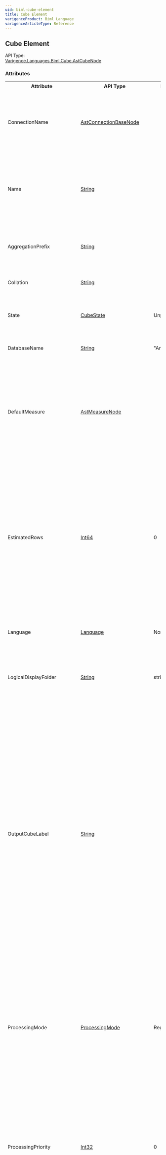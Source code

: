 ```yaml
---
uid: biml-cube-element
title: Cube Element
varigenceProduct: Biml Language
varigenceArticleType: Reference
---
```

## Cube Element<div class="AssemblyInfoGroup"><div class="CrossReferenceGroup"><div class="CrossReferenceHeader">API Type:</div><div class="CrossReferenceValue"><a href="../api-reference/Varigence.Languages.Biml.Cube.AstCubeNode.html">Varigence.Languages.Biml.Cube.AstCubeNode</a></div></div></div><div class="AttributeGroup"><h3>Attributes</h3><table id="AttributeList" class="AttributeList"><tbody><tr><th class="AttributeNameColumnHeader">Attribute</th><th class="AttributeTypeColumnHeader">API Type</th><th class="AttributeDefaultColumnHeader">Default</th><th class="AttributeSummaryColumnHeader">Description</th></tr><tr class="ad0"><td class="AttributeName">ConnectionName</td><td class="AttributeType"><a href="../api-reference/Varigence.Languages.Biml.Connection.AstConnectionBaseNode.html">AstConnectionBaseNode</a></td><td class="AttributeDefault">&nbsp;</td><td class="AttributeSummary"><div class ="SummaryItem">This value specifies the connection to use when deploying a cube. This is a required reference to an existing definiton.</div></td></tr><tr class="ad1"><td class="AttributeName">Name</td><td class="AttributeType"><a href="https://msdn.microsoft.com/en-us/library/System.String.aspx">String</a></td><td class="AttributeDefault">&nbsp;</td><td class="AttributeSummary"><div class ="SummaryItem">Specifies the name of the object.  This name can be used to reference this object from anywhere else in the program. This is a required property</div></td></tr><tr class="ad0"><td class="AttributeName">AggregationPrefix</td><td class="AttributeType"><a href="https://msdn.microsoft.com/en-us/library/System.String.aspx">String</a></td><td class="AttributeDefault">&nbsp;</td><td class="AttributeSummary"><div class ="SummaryItem">This value provides a common prefix for aggregation names used throughout the associated cube. </div></td></tr><tr class="ad1"><td class="AttributeName">Collation</td><td class="AttributeType"><a href="https://msdn.microsoft.com/en-us/library/System.String.aspx">String</a></td><td class="AttributeDefault">&nbsp;</td><td class="AttributeSummary"><div class ="SummaryItem">This value specifies how data is sorted and compared. </div></td></tr><tr class="ad0"><td class="AttributeName">State</td><td class="AttributeType"><a href="../api-reference/Varigence.Languages.Biml.Cube.CubeState.html">CubeState</a></td><td class="AttributeDefault">Unprocessed</td><td class="AttributeSummary"><div class ="SummaryItem">This value displays the current cube state with respect to processing. </div></td></tr><tr class="ad1"><td class="AttributeName">DatabaseName</td><td class="AttributeType"><a href="https://msdn.microsoft.com/en-us/library/System.String.aspx">String</a></td><td class="AttributeDefault">&quot;Analysis&quot;</td><td class="AttributeSummary"><div class ="SummaryItem">Defines the name to use for the generated SSAS database. </div></td></tr><tr class="ad0"><td class="AttributeName">DefaultMeasure</td><td class="AttributeType"><a href="../api-reference/Varigence.Languages.Biml.Fact.AstMeasureNode.html">AstMeasureNode</a></td><td class="AttributeDefault">&nbsp;</td><td class="AttributeSummary"><div class ="SummaryItem">This value contains a reference to the measure that should be used by the client application for the cube when a measure or measure group has not been specified in the query. This references an existing definiton.</div></td></tr><tr class="ad1"><td class="AttributeName">EstimatedRows</td><td class="AttributeType"><a href="https://msdn.microsoft.com/en-us/library/System.Int64.aspx">Int64</a></td><td class="AttributeDefault">0</td><td class="AttributeSummary"><div class ="SummaryItem">This value indicates the estimated number of items in the cube. The default setting is zero. This value is used to assist in aggregation design choices and other internal operations. While EstimatedCount can be set manually to reflect estimated member counts, BimlStudio also provides an automatic Member Count Estimator in the Cube ribbon. </div></td></tr><tr class="ad0"><td class="AttributeName">Language</td><td class="AttributeType"><a href="../api-reference/Varigence.Languages.Biml.Cube.Language.html">Language</a></td><td class="AttributeDefault">None</td><td class="AttributeSummary"><div class ="SummaryItem">This value specifies the language that is associated with the cube by default. </div></td></tr><tr class="ad1"><td class="AttributeName">LogicalDisplayFolder</td><td class="AttributeType"><a href="https://msdn.microsoft.com/en-us/library/System.String.aspx">String</a></td><td class="AttributeDefault">string.Empty</td><td class="AttributeSummary"><div class ="SummaryItem">Specifies a path that should be used for organizing the tree display of this object in the Logical View in BimlStudio. </div></td></tr><tr class="ad0"><td class="AttributeName">OutputCubeLabel</td><td class="AttributeType"><a href="https://msdn.microsoft.com/en-us/library/System.String.aspx">String</a></td><td class="AttributeDefault">&nbsp;</td><td class="AttributeSummary"><div class ="SummaryItem">Specifies the name that should be used for this cube when it is emitted into the SSAS cube file.  This name will be used both for the cube and the name of the cube file.  If no OutputCubeLabel is specified, the Name property of this cube will be used in its place.  Note that an OutputCubeLabel setting in a cube project referencing this cube can override the Name and OutputCubeLabel specified here.  This property is provided to offer more fine-grained control over cube naming in automation scenarios, especially in multi-tenant environments.  This can be important, since cube names are end-user visible. </div></td></tr><tr class="ad1"><td class="AttributeName">ProcessingMode</td><td class="AttributeType"><a href="../api-reference/Varigence.Languages.Biml.Cube.ProcessingMode.html">ProcessingMode</a></td><td class="AttributeDefault">Regular</td><td class="AttributeSummary"><div class ="SummaryItem">This value specifies when indexing and aggregating should be performed. The options are Regular, which means that indexing and aggregations occur during processing, or Lazy, which means that indexing aggregation occur after after processing is completed. </div></td></tr><tr class="ad0"><td class="AttributeName">ProcessingPriority</td><td class="AttributeType"><a href="https://msdn.microsoft.com/en-us/library/System.Int32.aspx">Int32</a></td><td class="AttributeDefault">0</td><td class="AttributeSummary"><div class ="SummaryItem">This value specifies the priority of background processing operations relative to query handling, other non-background functions, and other functions that have a priority specified. Lower integer values indicate lower priority. The default value is 0. </div></td></tr><tr class="ad1"><td class="AttributeName">ScriptCacheProcessingMode</td><td class="AttributeType"><a href="../api-reference/Varigence.Languages.Biml.Cube.ScriptCacheProcessingMode.html">ScriptCacheProcessingMode</a></td><td class="AttributeDefault">Regular</td><td class="AttributeSummary"><div class ="SummaryItem">This value specifies when the script cache is built. The options are Regular, which means that the cache is built during processing, or Lazy, which means that the script cache is built after processing is completed. </div></td></tr><tr class="ad0"><td class="AttributeName">ScriptErrorHandlingMode</td><td class="AttributeType"><a href="../api-reference/Varigence.Languages.Biml.Cube.ScriptErrorHandlingMode.html">ScriptErrorHandlingMode</a></td><td class="AttributeDefault">IgnoreNone</td><td class="AttributeSummary"><div class ="SummaryItem">This value specifies how script errors are handled. The options are IgnoreNone, which means that the server generates an error whenever any MDX script error is encountered, and IgnoreAll, which means that the server ignores all MDX script errors. </div></td></tr><tr class="ad1"><td class="AttributeName">StorageLocation</td><td class="AttributeType"><a href="https://msdn.microsoft.com/en-us/library/System.String.aspx">String</a></td><td class="AttributeDefault">&nbsp;</td><td class="AttributeSummary"><div class ="SummaryItem">This value specifies the full path where the cube’s files are located. If this value is not specified, then the storage location comes from the cube’s database information. </div></td></tr><tr class="ad0"><td class="AttributeName">StorageMode</td><td class="AttributeType"><a href="../api-reference/Varigence.Languages.Biml.Cube.StorageMode.html">StorageMode</a></td><td class="AttributeDefault">Molap</td><td class="AttributeSummary"><div class ="SummaryItem">This value specifies which storage mode the cube will use. </div></td></tr><tr class="ad1"><td class="AttributeName">Visible</td><td class="AttributeType"><a href="https://msdn.microsoft.com/en-us/library/System.Boolean.aspx">Boolean</a></td><td class="AttributeDefault">true</td><td class="AttributeSummary"><div class ="SummaryItem">The value specifies whether the cube is visible to end users. If it is not visible, the cube still exists on the server and can respond to queries, but it is not visible to end-users for browsing through the client application. </div></td></tr></tbody></table></div><div class="ChildGroup">### Singleton Children<table id="ChildList" class="ChildList"><tbody><tr><th class="ChildNameColumnHeader">Child</th><th class="ChildTypeColumnHeader">API Type</th><th class="ChildSummaryColumnHeader">Description</th></tr><tr class="cd0"><td class="ChildName"><span class="punc">&lt;</span><a href=Varigence.Languages.Biml.Cube.AstErrorConfigurationNode.html">ErrorConfiguration</a><span class="punc"> /&gt;</span></td><td class="ChildType"><a href="../api-reference/Varigence.Languages.Biml.Cube.AstErrorConfigurationNode.html">AstErrorConfigurationNode</a></td><td class="ChildSummary">The AstErrorConfigurationNode type defines how the SQL Server Analysis Services engine will respond to various potential error conditions while processing objects in the cube. </td></tr><tr class="cd1"><td class="ChildName"><span class="punc">&lt;</span><a href=Varigence.Languages.Biml.Cube.AstProactiveCachingNode.html">ProactiveCaching</a><span class="punc"> /&gt;</span></td><td class="ChildType"><a href="../api-reference/Varigence.Languages.Biml.Cube.AstProactiveCachingNode.html">AstProactiveCachingNode</a></td><td class="ChildSummary">The AstProactiveCachingNodecorresponds directly to a proactive caching configuration definition in SQL Server Analysis Services. </td></tr></tbody></table></div><div class="ChildGroup">### Collection Children<table id="ChildList" class="ChildList"><tbody><tr><th class="ChildNameColumnHeader">Child</th><th class="ChildTypeColumnHeader">API Type</th><th class="ChildSummaryColumnHeader">Description</th></tr><tr class="cd0"><td class="ChildName"><span class="punc">&lt;</span><a href=Varigence.Languages.Biml.Cube.AstCubeNode_Actions.html">Actions</a><span class="punc">&gt;</span><br />&nbsp;&nbsp;&nbsp;&nbsp;<a href=Varigence.Languages.Biml.Cube.AstCubeNode_Actions.html">Multiple Choices...</a><br /><span class="punc">&lt;/</span><a href=Varigence.Languages.Biml.Cube.AstCubeNode_Actions.html">Actions</a><span class="punc">&gt;</span></td><td class="ChildType"><a href="../api-reference/Varigence.Languages.Biml.Cube.Action.AstActionNode.html">AstActionNode</a></td><td class="ChildSummary"><div class ="SummaryItem">This defines a collection of actions that are associated with the cube. Actions are stored Multidimensional Expressions (MDX) statements that are associated with the cube. Client applications such as Microsoft Excel display actions to the end user and execute them against the cube when requested. Actions can include custom report generation, redirection to URLs, drillthrough to row details for a given cell, and other operations. </div> </td></tr><tr class="cd1"><td class="ChildName"><span class="punc">&lt;</span><a href=Varigence.Languages.Biml.AstNode_Annotations.html">Annotations</a><span class="punc">&gt;</span><br />&nbsp;&nbsp;&nbsp;&nbsp;<span class="punc">&lt;</span><a href=Varigence.Languages.Biml.AstAnnotationNode.html">Annotation</a> <span class="punc">/&gt;</span><br /><span class="punc">&lt;/</span><a href=Varigence.Languages.Biml.AstNode_Annotations.html">Annotations</a><span class="punc">&gt;</span></td><td class="ChildType"><a href="../api-reference/Varigence.Languages.Biml.AstAnnotationNode.html">AstAnnotationNode</a></td><td class="ChildSummary"><div class ="SummaryItem">This is a collection of annotation items that can be used to specify documentation, tags, or other information.  Annotations are particularly useful for storing information about nodes that can be used by BimlScript code. </div> </td></tr><tr class="cd0"><td class="ChildName"><span class="punc">&lt;</span><a href=Varigence.Languages.Biml.Cube.AstCubeNode_CubeDimensions.html">CubeDimensions</a><span class="punc">&gt;</span><br />&nbsp;&nbsp;&nbsp;&nbsp;<span class="punc">&lt;</span><a href=Varigence.Languages.Biml.Cube.AstCubeDimensionNode.html">CubeDimension</a> <span class="punc">/&gt;</span><br /><span class="punc">&lt;/</span><a href=Varigence.Languages.Biml.Cube.AstCubeNode_CubeDimensions.html">CubeDimensions</a><span class="punc">&gt;</span></td><td class="ChildType"><a href="../api-reference/Varigence.Languages.Biml.Cube.AstCubeDimensionNode.html">AstCubeDimensionNode</a></td><td class="ChildSummary"><div class ="SummaryItem">This collection is used to define instances of dimensions that are used in the cube. Each dimension might be referenced by multiple cube dimensions in cases where a single dimension might be used in multiple ways. For example, a date dimension might be used to indicate purchase date, ship date, and received date for a sales-tracking cube. </div> </td></tr><tr class="cd1"><td class="ChildName"><span class="punc">&lt;</span><a href=Varigence.Languages.Biml.Cube.AstCubeNode_CubeMeasureGroups.html">CubeMeasureGroups</a><span class="punc">&gt;</span><br />&nbsp;&nbsp;&nbsp;&nbsp;<span class="punc">&lt;</span><a href=Varigence.Languages.Biml.MeasureGroup.AstCubeMeasureGroupNode.html">CubeMeasureGroup</a> <span class="punc">/&gt;</span><br /><span class="punc">&lt;/</span><a href=Varigence.Languages.Biml.Cube.AstCubeNode_CubeMeasureGroups.html">CubeMeasureGroups</a><span class="punc">&gt;</span></td><td class="ChildType"><a href="../api-reference/Varigence.Languages.Biml.MeasureGroup.AstCubeMeasureGroupNode.html">AstCubeMeasureGroupNode</a></td><td class="ChildSummary"><div class ="SummaryItem">This collection is used to define instances of fact tables that are used in the cube as measure groups. Each fact table might be referenced by multiple cube measure groups in cases where a single fact table might be used in multiple ways. For example, a fact table that tracks customer activity might be used both in a sales and an account measure group for a sales-tracking cube. </div> </td></tr><tr class="cd0"><td class="ChildName"><span class="punc">&lt;</span><a href=Varigence.Languages.Biml.Cube.AstCubeNode_Kpis.html">Kpis</a><span class="punc">&gt;</span><br />&nbsp;&nbsp;&nbsp;&nbsp;<span class="punc">&lt;</span><a href=Varigence.Languages.Biml.Cube.AstKpiNode.html">Kpi</a> <span class="punc">/&gt;</span><br /><span class="punc">&lt;/</span><a href=Varigence.Languages.Biml.Cube.AstCubeNode_Kpis.html">Kpis</a><span class="punc">&gt;</span></td><td class="ChildType"><a href="../api-reference/Varigence.Languages.Biml.Cube.AstKpiNode.html">AstKpiNode</a></td><td class="ChildSummary"><div class ="SummaryItem">This defines a collection of key performance indicator (KPI) calculations that are associated with the cube. KPIs are used to track goals, trends, and current status for values that are considered critical to the overall performance of the business. They are normally an important feature of dashboard-style reports. </div> </td></tr><tr class="cd1"><td class="ChildName"><span class="punc">&lt;</span><a href=Varigence.Languages.Biml.Cube.AstCubeNode_MdxScripts.html">MdxScripts</a><span class="punc">&gt;</span><br />&nbsp;&nbsp;&nbsp;&nbsp;<span class="punc">&lt;</span><a href=Varigence.Languages.Biml.Cube.Calculation.AstMdxScriptNode.html">MdxScript</a> <span class="punc">/&gt;</span><br /><span class="punc">&lt;/</span><a href=Varigence.Languages.Biml.Cube.AstCubeNode_MdxScripts.html">MdxScripts</a><span class="punc">&gt;</span></td><td class="ChildType"><a href="../api-reference/Varigence.Languages.Biml.Cube.Calculation.AstMdxScriptNode.html">AstMdxScriptNode</a></td><td class="ChildSummary"><div class ="SummaryItem">This defines the collection of Multidimensional Expressions (MDX) scripts that are associated with the cube. MDX scripts can contain calculated members, named sets, and standalone script objects. </div> </td></tr><tr class="cd0"><td class="ChildName"><span class="punc">&lt;</span><a href=Varigence.Languages.Biml.Cube.AstCubeNode_Perspectives.html">Perspectives</a><span class="punc">&gt;</span><br />&nbsp;&nbsp;&nbsp;&nbsp;<span class="punc">&lt;</span><a href=Varigence.Languages.Biml.Cube.AstPerspectiveNode.html">Perspective</a> <span class="punc">/&gt;</span><br /><span class="punc">&lt;/</span><a href=Varigence.Languages.Biml.Cube.AstCubeNode_Perspectives.html">Perspectives</a><span class="punc">&gt;</span></td><td class="ChildType"><a href="../api-reference/Varigence.Languages.Biml.Cube.AstPerspectiveNode.html">AstPerspectiveNode</a></td><td class="ChildSummary"><div class ="SummaryItem">This is a collection of simplified subsets of cube features. Perspectives enable users to generate specialized, more focused views of the data. Cube filtering is limited to a simple included/excluded choice for each independent cube asset. Note that perspectives are available only for deployments that target SQL Server Enterprise Edition. </div> </td></tr><tr class="cd1"><td class="ChildName"><span class="punc">&lt;</span><a href=Varigence.Languages.Biml.Cube.AstCubeNode_Translations.html">Translations</a><span class="punc">&gt;</span><br />&nbsp;&nbsp;&nbsp;&nbsp;<span class="punc">&lt;</span><a href=Varigence.Languages.Biml.Cube.AstTranslationNode.html">Translation</a> <span class="punc">/&gt;</span><br /><span class="punc">&lt;/</span><a href=Varigence.Languages.Biml.Cube.AstCubeNode_Translations.html">Translations</a><span class="punc">&gt;</span></td><td class="ChildType"><a href="../api-reference/Varigence.Languages.Biml.Cube.AstTranslationNode.html">AstTranslationNode</a></td><td class="ChildSummary"><div class ="SummaryItem">This value contains alternate language versions of measure groups, measures, cube dimension, perspectives, KPIs, actions, named sets, and calculated members associated with a dimension. These are used by client applications such as Microsoft Excel to show values for dimension metadata that are consistent with the language of the end-user. </div> </td></tr></tbody></table></div>